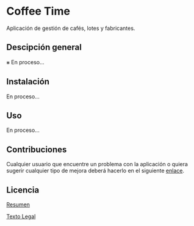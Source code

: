# Coffee Time

Aplicación de gestión de cafés, lotes y fabricantes.

## Descipción general

⨳ En proceso...

## Instalación

En proceso...

## Uso

En proceso...

## Contribuciones

Cualquier usuario que encuentre un problema con la aplicación o quiera sugerir cualquier tipo de mejora deberá hacerlo en el siguiente [enlace](https://github.com/Ivanobix/CoffeeTime/issues).

## Licencia
[Resumen](https://creativecommons.org/licenses/by-nc/4.0/deed.es)

[Texto Legal](https://creativecommons.org/licenses/by-nc/4.0/legalcode.es)